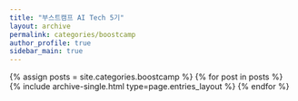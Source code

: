 ```yaml
---
title: "부스트캠프 AI Tech 5기"
layout: archive
permalink: categories/boostcamp
author_profile: true
sidebar_main: true
---
```


{% assign posts = site.categories.boostcamp %}
{% for post in posts %} {% include archive-single.html type=page.entries_layout %} {% endfor %}